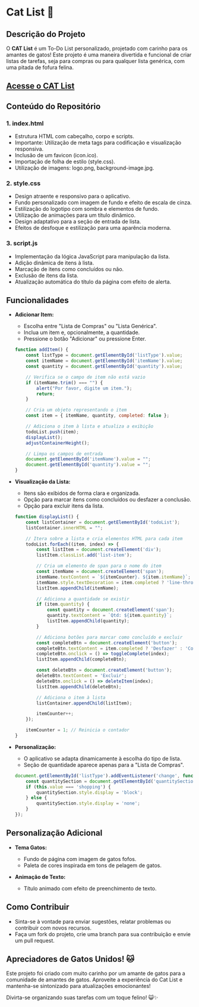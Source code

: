 # Cat List 🐾

## Descrição do Projeto

O **CAT List** é um To-Do List personalizado, projetado com carinho para os amantes de gatos! Este projeto é uma maneira divertida e funcional de criar listas de tarefas, seja para compras ou para qualquer lista genérica, com uma pitada de fofura felina.

## [Acesse o CAT List](https://cat-list-sage.vercel.app/)

## Conteúdo do Repositório

### 1. **index.html**
   - Estrutura HTML com cabeçalho, corpo e scripts.
   - Importante: Utilização de meta tags para codificação e visualização responsiva.
   - Inclusão de um favicon (icon.ico).
   - Importação de folha de estilo (style.css).
   - Utilização de imagens: logo.png, background-image.jpg.

### 2. **style.css**
   - Design atraente e responsivo para o aplicativo.
   - Fundo personalizado com imagem de fundo e efeito de escala de cinza.
   - Estilização do logotipo com sombra e elementos de fundo.
   - Utilização de animações para um título dinâmico.
   - Design adaptativo para a seção de entrada de lista.
   - Efeitos de desfoque e estilização para uma aparência moderna.

### 3. **script.js**
   - Implementação da lógica JavaScript para manipulação da lista.
   - Adição dinâmica de itens à lista.
   - Marcação de itens como concluídos ou não.
   - Exclusão de itens da lista.
   - Atualização automática do título da página com efeito de alerta.

## Funcionalidades

- **Adicionar Item:**
  - Escolha entre "Lista de Compras" ou "Lista Genérica".
  - Inclua um item e, opcionalmente, a quantidade.
  - Pressione o botão "Adicionar" ou pressione Enter.

  ```javascript
  function addItem() {
      const listType = document.getElementById('listType').value;
      const itemName = document.getElementById('itemName').value;
      const quantity = document.getElementById('quantity').value;

      // Verifica se o campo de item não está vazio
      if (itemName.trim() === "") {
          alert("Por favor, digite um item.");
          return;
      }

      // Cria um objeto representando o item
      const item = { itemName, quantity, completed: false };

      // Adiciona o item à lista e atualiza a exibição
      todoList.push(item);
      displayList();
      adjustContainerHeight();

      // Limpa os campos de entrada
      document.getElementById('itemName').value = "";
      document.getElementById('quantity').value = "";
  }
  ```

- **Visualização da Lista:**
  - Itens são exibidos de forma clara e organizada.
  - Opção para marcar itens como concluídos ou desfazer a conclusão.
  - Opção para excluir itens da lista.

  ```javascript
  function displayList() {
      const listContainer = document.getElementById('todoList');
      listContainer.innerHTML = "";

      // Itera sobre a lista e cria elementos HTML para cada item
      todoList.forEach((item, index) => {
          const listItem = document.createElement('div');
          listItem.classList.add('list-item');

          // Cria um elemento de span para o nome do item
          const itemName = document.createElement('span');
          itemName.textContent = `${itemCounter}. ${item.itemName}`;
          itemName.style.textDecoration = item.completed ? 'line-through' : 'none';
          listItem.appendChild(itemName);

          // Adiciona a quantidade se existir
          if (item.quantity) {
              const quantity = document.createElement('span');
              quantity.textContent = `Qtd: ${item.quantity}`;
              listItem.appendChild(quantity);
          }

          // Adiciona botões para marcar como concluído e excluir
          const completeBtn = document.createElement('button');
          completeBtn.textContent = item.completed ? 'Desfazer' : 'Concluir';
          completeBtn.onclick = () => toggleComplete(index);
          listItem.appendChild(completeBtn);

          const deleteBtn = document.createElement('button');
          deleteBtn.textContent = 'Excluir';
          deleteBtn.onclick = () => deleteItem(index);
          listItem.appendChild(deleteBtn);

          // Adiciona o item à lista
          listContainer.appendChild(listItem);

          itemCounter++;
      });

      itemCounter = 1; // Reinicia o contador
  }
  ```

- **Personalização:**
  - O aplicativo se adapta dinamicamente à escolha do tipo de lista.
  - Seção de quantidade aparece apenas para a "Lista de Compras".

  ```javascript
  document.getElementById('listType').addEventListener('change', function() {
      const quantitySection = document.getElementById('quantitySection');
      if (this.value === 'shopping') {
          quantitySection.style.display = 'block';
      } else {
          quantitySection.style.display = 'none';
      }
  });
  ```

## Personalização Adicional

- **Tema Gatos:**
  - Fundo de página com imagem de gatos fofos.
  - Paleta de cores inspirada em tons de pelagem de gatos.

- **Animação de Texto:**
  - Título animado com efeito de preenchimento de texto.

## Como Contribuir

- Sinta-se à vontade para enviar sugestões, relatar problemas ou contribuir com novos recursos.
- Faça um fork do projeto, crie uma branch para sua contribuição e envie um pull request.

## Apreciadores de Gatos Unidos! 🐱

Este projeto foi criado com muito carinho por um amante de gatos para a comunidade de amantes de gatos. Aproveite a experiência do Cat List e mantenha-se sintonizado para atualizações emocionantes!

Divirta-se organizando suas tarefas com um toque felino! 😺✨
